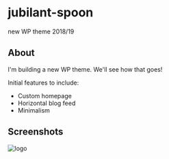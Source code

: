# jubilant-spoon
new WP theme 2018/19

## About
I'm building a new WP theme. We'll see how that goes!

Initial features to include:

* Custom homepage
* Horizontal blog feed
* Minimalism

## Screenshots

![logo]

[logo]: https://i.imgur.com/2kA9ysl.png "Logo Title Text 2"
